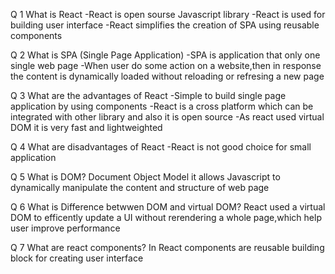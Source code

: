 Q 1 What is React
-React is open sourse Javascript library
-React is used for building user interface
-React simplifies the creation of SPA using reusable components

Q 2 What is SPA (Single Page Application)
-SPA is application that only one single web page
-When user do some action on a website,then in response the content is dynamically loaded without reloading or refresing a new page

Q 3 What are the advantages of React
-Simple to build single page application by using components
-React is a cross platform which can be integrated with other library and also it is open source
-As react used virtual DOM it is very fast and lightweighted

Q 4 What are disadvantages of React
-React is not good choice for small application

Q 5 What is DOM?
Document Object Model it allows Javascript to dynamically manipulate the content and structure of web page

Q 6 What is Difference betwwen DOM and virtual DOM?
React used a virtual DOM to efficently update a UI without rerendering a whole page,which help user improve performance 

Q 7 What are react components?
In React components are reusable building block for creating user interface


